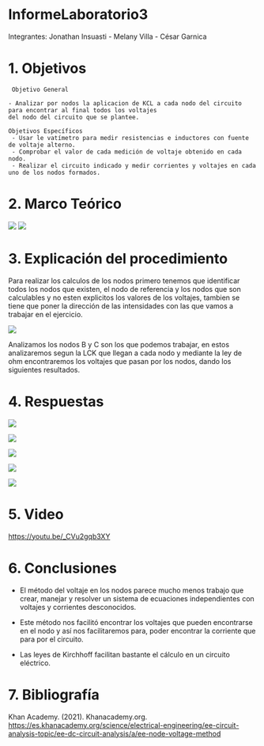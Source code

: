 # InformeLaboratorio3

Integrantes: Jonathan Insuasti - Melany  Villa - César Garnica 

# 1. Objetivos 

     Objetivo General
     
    - Analizar por nodos la aplicacion de KCL a cada nodo del circuito para encontrar al final todos los voltajes
    del nodo del circuito que se plantee.   
    
    Objetivos Específicos
     - Usar le vatímetro para medir resistencias e inductores con fuente de voltaje alterno.
     - Comprobar el valor de cada medición de voltaje obtenido en cada nodo.
     - Realizar el circuito indicado y medir corrientes y voltajes en cada uno de los nodos formados. 


# 2. Marco Teórico

![](https://github.com/mjvilla1/ImagenesLab3/blob/main/Analisis%20de%20Nodos.PNG)
![](https://github.com/mjvilla1/ImagenesLab3/blob/main/Materiales_Nodos.PNG)

# 3. Explicación  del procedimiento

Para realizar los calculos de los nodos primero tenemos que identificar todos los nodos que existen, el nodo de referencia y los nodos que son calculables y no esten explicitos los valores de los voltajes, tambien se tiene que poner la dirección de las intensidades con las que vamos a trabajar en el ejercicio.

![](https://github.com/mjvilla1/ImagenesLab3/blob/main/Metodo%20de%20Nodos.PNG)

Analizamos los nodos B y C son los que podemos trabajar, en estos analizaremos segun la LCK que llegan a cada nodo y mediante la ley de ohm encontraremos los voltajes que pasan por los nodos, dando los siguientes resultados.

#  4. Respuestas 

![](https://github.com/mjvilla1/ImagenesLab3/blob/main/Resolucion%20p1.jpeg)

![](https://github.com/mjvilla1/ImagenesLab3/blob/main/Resolucion%20p2.jpeg)

![](https://github.com/mjvilla1/ImagenesLab3/blob/main/Calculo%20v1.jpeg)

![](https://github.com/mjvilla1/ImagenesLab3/blob/main/Calculo%20v2.jpeg)

![](https://github.com/mjvilla1/ImagenesLab3/blob/main/Nodos%20.jpeg)

# 5. Video

https://youtu.be/_CVu2gqb3XY

# 6. Conclusiones

- El método del voltaje en los nodos parece mucho menos trabajo que crear, manejar y resolver un sistema de 
ecuaciones independientes con voltajes y corrientes desconocidos.

- Este método nos facilitó encontrar los voltajes que pueden encontrarse en el nodo y así nos facilitaremos para, poder encontrar la corriente que para por el circuito.
- Las leyes de Kirchhoff facilitan bastante el cálculo en un circuito eléctrico.


# 7. Bibliografía 

Khan Academy. (2021). Khanacademy.org. https://es.khanacademy.org/science/electrical-engineering/ee-circuit-analysis-topic/ee-dc-circuit-analysis/a/ee-node-voltage-method


